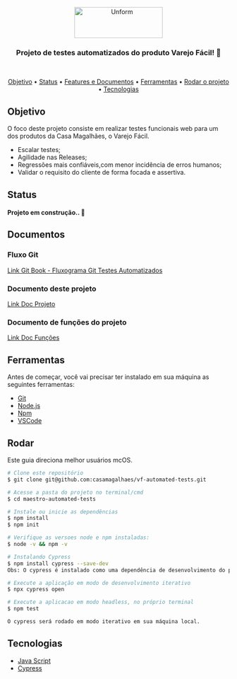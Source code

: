 <p align="center">
  <img src="https://varejofacil.com/wp-content/uploads/2020/02/logo-varejofacil-pequena.png" height="70" width="200" alt="Unform" />
</p>

<h3 align="center">
  Projeto de testes automatizados do produto Varejo Fácil! 🛒
</h3>

<br>

<p align="center">
 <a href="#objetivo">Objetivo</a> •
 <a href="#status">Status</a> • 
 <a href="#features">Features e Documentos</a> • 
 <a href="#ferramentas">Ferramentas</a> • 
 <a href="#rodar">Rodar o projeto</a> • 
 <a href="#tecnologias">Tecnologias</a>
</p>

## Objetivo 
O foco deste projeto consiste em realizar testes funcionais web para um dos produtos da Casa Magalhães, o Varejo Fácil.

- Escalar testes;
- Agilidade nas Releases;
- Regressões mais confiáveis,com menor incidência de erros humanos;
- Validar o requisito do cliente de forma focada e assertiva.

## Status
<h4 align="left"> 
Projeto em construção.. 🚧
</h4>

## Documentos

### Fluxo Git
[Link Git Book - Fluxograma Git Testes Automatizados](https://app.gitbook.com/@casamagalhaes/s/qa/~/drafts/-MaUFGptewC3uZ6p2nPH/tipos-de-testes/testes-automatizados-projeto)

### Documento deste projeto
[Link Doc Projeto](https://docs.google.com/document/d/1rHlxsxfWl57vl2kulM0nNWLFXnXeUAnJl9FD-14w2KA/edit?usp=sharing)

### Documento de funções do projeto
[Link Doc Funções]()


## Ferramentas

Antes de começar, você vai precisar ter instalado em sua máquina as seguintes ferramentas:
- [Git](https://git-scm.com)
- [Node.js](https://nodejs.org/en/)
- [Npm](https://www.npmjs.com/get-npm)
- [VSCode](https://code.visualstudio.com/)

## Rodar

Este guia direciona melhor usuários mcOS.

```bash
# Clone este repositório
$ git clone git@github.com:casamagalhaes/vf-automated-tests.git

# Acesse a pasta do projeto no terminal/cmd
$ cd maestro-automated-tests

# Instale ou inicie as dependências
$ npm install
$ npm init

# Verifique as versoes node e npm instaladas:
$ node -v && npm -v

# Instalando Cypress
$ npm install cypress --save-dev
Obs: O cypress é instalado como uma dependência de desenvolvimento do projeto.

# Execute a aplicação em modo de desenvolvimento iterativo
$ npx cypress open

# Execute a aplicacao em modo headless, no próprio terminal
$ npm test

O cypress será rodado em modo iterativo em sua máquina local.
```

## Tecnologias

- [Java Script](https://www.javascript.com/)
- [Cypress](https://www.cypress.io/)
